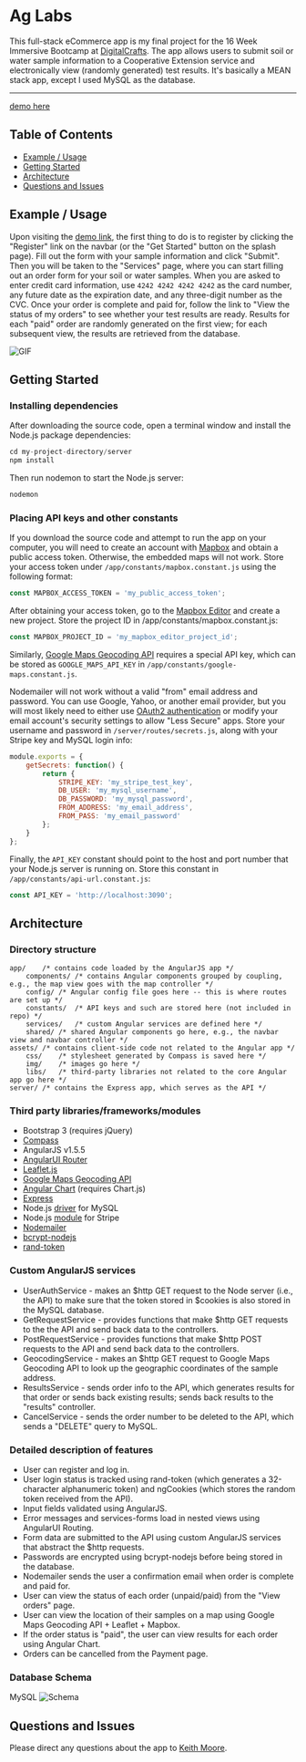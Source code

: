 # Ag Labs
This full-stack eCommerce app is my final project for the 16 Week Immersive Bootcamp at [DigitalCrafts](http://digitalcrafts.com). The app allows users to submit soil or water sample information to a Cooperative Extension service and electronically view (randomly generated) test results. It's basically a MEAN stack app, except I used MySQL as the database.

--------------------
[demo here](http://ag.kdavidmoore.com)

## Table of Contents
- [Example / Usage](#example--usage)
- [Getting Started](#getting-started)
- [Architecture](#architecture)
- [Questions and Issues](#questions-and-issues)

## Example / Usage
Upon visiting the [demo link](http://ag.kdavidmoore.com), the first thing to do is to register by clicking the "Register" link on the navbar (or the "Get Started" button on the splash page). Fill out the form with your sample information and click "Submit". Then you will be taken to the "Services" page, where you can start filling out an order form for your soil or water samples. When you are asked to enter credit card information, use `4242 4242 4242 4242` as the card number, any future date as the expiration date, and any three-digit number as the CVC. Once your order is complete and paid for, follow the link to "View the status of my orders" to see whether your test results are ready. Results for each "paid" order are randomly generated on the first view; for each subsequent view, the results are retrieved from the database.

![GIF](http://i68.tinypic.com/2eej885.gif)

## Getting Started
### Installing dependencies
After downloading the source code, open a terminal window and install the Node.js package dependencies:
```javascript
cd my-project-directory/server
npm install
```
Then run nodemon to start the Node.js server:
```javascript
nodemon
```

### Placing API keys and other constants
If you download the source code and attempt to run the app on your computer, you will need to create an account with [Mapbox](https://www.mapbox.com/) and obtain a public access token. Otherwise, the embedded maps will not work. Store your access token under `/app/constants/mapbox.constant.js` using the following format:
```javascript
const MAPBOX_ACCESS_TOKEN = 'my_public_access_token';
```
After obtaining your access token, go to the [Mapbox Editor](https://www.mapbox.com/studio/classic/projects/) and create a new project. Store the project ID in /app/constants/mapbox.constant.js:
```javascript
const MAPBOX_PROJECT_ID = 'my_mapbox_editor_project_id';
```

Similarly, [Google Maps Geocoding API](https://developers.google.com/maps/documentation/geocoding/start) requires a special API key, which can be stored as `GOOGLE_MAPS_API_KEY` in `/app/constants/google-maps.constant.js`.

Nodemailer will not work without a valid "from" email address and password. You can use Google, Yahoo, or another email provider, but you will most likely need to either use [OAuth2 authentication](https://nodemailer.com/using-gmail/) or modify your email account's security settings to allow "Less Secure" apps. Store your username and password in `/server/routes/secrets.js`, along with your Stripe key and MySQL login info:
```javascript
module.exports = {
	getSecrets: function() {
		return {
			STRIPE_KEY: 'my_stripe_test_key',
			DB_USER: 'my_mysql_username',
			DB_PASSWORD: 'my_mysql_password',
			FROM_ADDRESS: 'my_email_address',
			FROM_PASS: 'my_email_password'
		};
	}
};
```

Finally, the `API_KEY` constant should point to the host and port number that your Node.js server is running on. Store this constant in `/app/constants/api-url.constant.js`:
```javascript
const API_KEY = 'http://localhost:3090';
```

## Architecture
### Directory structure
```
app/	/* contains code loaded by the AngularJS app */
	components/	/* contains Angular components grouped by coupling, e.g., the map view goes with the map controller */
	config/	/* Angular config file goes here -- this is where routes are set up */
	constants/	/* API keys and such are stored here (not included in repo) */
	services/	/* custom Angular services are defined here */
	shared/	/* shared Angular components go here, e.g., the navbar view and navbar controller */
assets/	/* contains client-side code not related to the Angular app */
	css/	/* stylesheet generated by Compass is saved here */
	img/	/* images go here */
	libs/	/* third-party libraries not related to the core Angular app go here */
server/	/* contains the Express app, which serves as the API */
```

### Third party libraries/frameworks/modules
* Bootstrap 3 (requires jQuery)
* [Compass](http://compass-style.org/)
* AngularJS v1.5.5
* [AngularUI Router](https://github.com/angular-ui/ui-router)
* [Leaflet.js](http://leafletjs.com/)
* [Google Maps Geocoding API](https://developers.google.com/maps/documentation/geocoding/start)
* [Angular Chart](https://jtblin.github.io/angular-chart.js/) (requires Chart.js)
* [Express](http://expressjs.com/)
* Node.js [driver](https://www.npmjs.com/package/mysql) for MySQL
* Node.js [module](https://stripe.com/docs/libraries) for Stripe
* [Nodemailer](http://nodemailer.com/)
* [bcrypt-nodejs](https://www.npmjs.com/package/bcrypt-nodejs)
* [rand-token](https://www.npmjs.com/package/rand-token)

### Custom AngularJS services
* UserAuthService - makes an $http GET request to the Node server (i.e., the API) to make sure that the token stored in $cookies is also stored in the MySQL database.
* GetRequestService - provides functions that make $http GET requests to the the API and send back data to the controllers.
* PostRequestService - provides functions that make $http POST requests to the API and send back data to the controllers.
* GeocodingService - makes an $http GET request to Google Maps Geocoding API to look up the geographic coordinates of the sample address.
* ResultsService - sends order info to the API, which generates results for that order or sends back existing results; sends back results to the "results" controller.
* CancelService - sends the order number to be deleted to the API, which sends a "DELETE" query to MySQL.

### Detailed description of features
* User can register and log in.
* User login status is tracked using rand-token (which generates a 32-character alphanumeric token) and ngCookies (which stores the random token received from the API).
* Input fields validated using AngularJS.
* Error messages and services-forms load in nested views using AngularUI Routing.
* Form data are submitted to the API using custom AngularJS services that abstract the $http requests.
* Passwords are encrypted using bcrypt-nodejs before being stored in the database.
* Nodemailer sends the user a confirmation email when order is complete and paid for.
* User can view the status of each order (unpaid/paid) from the "View orders" page.
* User can view the location of their samples on a map using Google Maps Geocoding API + Leaflet + Mapbox.
* If the order status is "paid", the user can view results for each order using Angular Chart.
* Orders can be cancelled from the Payment page.

### Database Schema
MySQL
![Schema](http://i64.tinypic.com/o89csp.png)

## Questions and Issues
Please direct any questions about the app to [Keith Moore](http://kdavidmoore.com/).